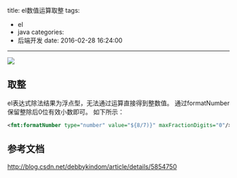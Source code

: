 title: el数值运算取整
tags:
  - el
  - java
categories:
  - 后端开发
date: 2016-02-28 16:24:00
---

<img src="/asserts/images/logo/javaee.png" class="img-logo img-center" />


## 取整
el表达式除法结果为浮点型，无法通过运算直接得到整数值。
通过formatNumber保留整除后0位有效小数即可。
如下所示：
``` xml
<fmt:formatNumber type="number" value="${8/7)}" maxFractionDigits="0"/>
```

## 参考文档
http://blog.csdn.net/debbykindom/article/details/5854750